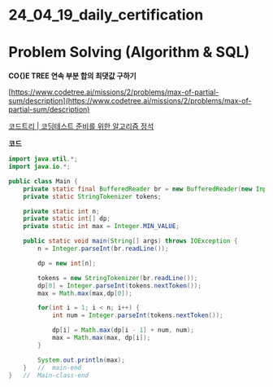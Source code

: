 # 24_04_19_daily_certification

# Problem Solving (Algorithm & SQL)

**CO{)E TREE 연속 부분 합의 최댓값 구하기**

[https://www.codetree.ai/missions/2/problems/max-of-partial-sum/description](https://www.codetree.ai/missions/2/problems/max-of-partial-sum/description)

[코드트리 | 코딩테스트 준비를 위한 알고리즘 정석](https://www.codetree.ai/missions/2/problems/max-of-partial-sum/description)

**코드**

```java
import java.util.*;
import java.io.*;

public class Main {
    private static final BufferedReader br = new BufferedReader(new InputStreamReader(System.in));
    private static StringTokenizer tokens;

    private static int n;
    private static int[] dp;
    private static int max = Integer.MIN_VALUE;

    public static void main(String[] args) throws IOException {
        n = Integer.parseInt(br.readLine());

        dp = new int[n];

        tokens = new StringTokenizer(br.readLine());
        dp[0] = Integer.parseInt(tokens.nextToken());
        max = Math.max(max,dp[0]);

        for(int i = 1; i < n; i++) {
            int num = Integer.parseInt(tokens.nextToken());

            dp[i] = Math.max(dp[i - 1] + num, num);
            max = Math.max(max, dp[i]);
        }

        System.out.println(max);
    }   //  main-end
}   //  Main-class-end
```